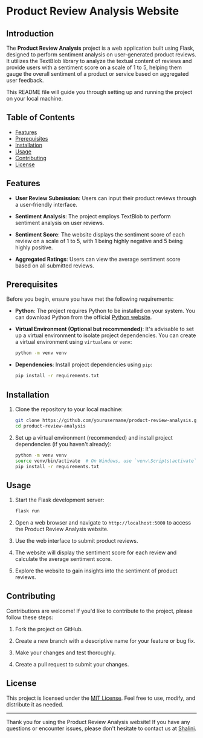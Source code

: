 # Product Review Analysis Website


## Introduction

The **Product Review Analysis** project is a web application built using Flask, designed to perform sentiment analysis on user-generated product reviews. It utilizes the TextBlob library to analyze the textual content of reviews and provide users with a sentiment score on a scale of 1 to 5, helping them gauge the overall sentiment of a product or service based on aggregated user feedback.

This README file will guide you through setting up and running the project on your local machine.

## Table of Contents

- [Features](#features)
- [Prerequisites](#prerequisites)
- [Installation](#installation)
- [Usage](#usage)
- [Contributing](#contributing)
- [License](#license)

## Features

- **User Review Submission**: Users can input their product reviews through a user-friendly interface.

- **Sentiment Analysis**: The project employs TextBlob to perform sentiment analysis on user reviews.

- **Sentiment Score**: The website displays the sentiment score of each review on a scale of 1 to 5, with 1 being highly negative and 5 being highly positive.

- **Aggregated Ratings**: Users can view the average sentiment score based on all submitted reviews.

## Prerequisites

Before you begin, ensure you have met the following requirements:

- **Python**: The project requires Python to be installed on your system. You can download Python from the official [Python website](https://www.python.org/downloads/).

- **Virtual Environment (Optional but recommended)**: It's advisable to set up a virtual environment to isolate project dependencies. You can create a virtual environment using `virtualenv` or `venv`:

   ```bash
   python -m venv venv
   ```

- **Dependencies**: Install project dependencies using `pip`:

   ```bash
   pip install -r requirements.txt
   ```

## Installation

1. Clone the repository to your local machine:

   ```bash
   git clone https://github.com/yourusername/product-review-analysis.git
   cd product-review-analysis
   ```

2. Set up a virtual environment (recommended) and install project dependencies (if you haven't already):

   ```bash
   python -m venv venv
   source venv/bin/activate  # On Windows, use `venv\Scripts\activate`
   pip install -r requirements.txt
   ```

## Usage

1. Start the Flask development server:

   ```bash
   flask run
   ```

2. Open a web browser and navigate to `http://localhost:5000` to access the Product Review Analysis website.

3. Use the web interface to submit product reviews.

4. The website will display the sentiment score for each review and calculate the average sentiment score.

5. Explore the website to gain insights into the sentiment of product reviews.

## Contributing

Contributions are welcome! If you'd like to contribute to the project, please follow these steps:

1. Fork the project on GitHub.

2. Create a new branch with a descriptive name for your feature or bug fix.

3. Make your changes and test thoroughly.

4. Create a pull request to submit your changes.

## License

This project is licensed under the [MIT License](LICENSE). Feel free to use, modify, and distribute it as needed.

---

Thank you for using the Product Review Analysis website! If you have any questions or encounter issues, please don't hesitate to contact us at [Shalini](mailto:shalinijayanthilal1@gmail.com).
